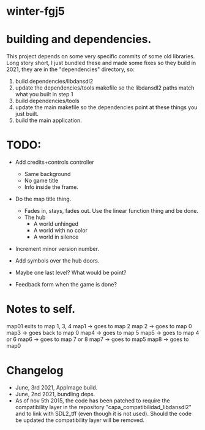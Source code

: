 # winter-fgj5

# building and dependencies.

This project depends on some very specific commits of some old libraries. Long story short, I just bundled these and made some fixes so they build in 2021, they are in the "dependencies" directory, so:

1) build dependencies/libdansdl2
2) update the dependencies/tools makefile so the libdansdl2 paths match what you built in step 1
3) build dependencies/tools
4) update the main makefile so the dependencies point at these things you just built.
5) build the main application.	

# TODO:

- Add credits+controls controller
	- Same background
	- No game title
	- Info inside the frame.
- Do the map title thing.
	- Fades in, stays, fades out. Use the linear function thing and be done.
	- The hub 
		- A world unhinged
		- A world with no color
		- A world in silence
	
- Increment minor version number.
- Add symbols over the hub doors.
- Maybe one last level? What would be point?
- Feedback form when the game is done?

# Notes to self.

map01
	exits to map 1, 3, 4
map1
	-> goes to map 2
	map 2
		-> goes to map 0
map3
	-> goes back to map 0
map4
	-> goes to map 5
	map5
		-> goes to map 4 or 6
	map6
		-> goes to map 7 or 8
	map7
		-> goes to map5
	map8
		-> goes to map0

# Changelog

- June, 3rd 2021, AppImage build.
- June, 2nd 2021, bundling deps.
- As of nov 5th 2015, the code has been patched to require the compatibility layer in the repository "capa_compatibilidad_libdansdl2" and to link with SDL2_tff (even though it is not used). Should the code be updated the compatibility layer will be removed.

